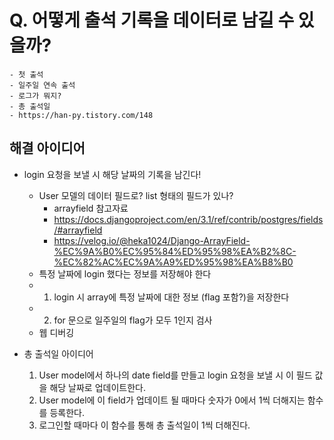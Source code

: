  # Q. 어떻게 출석 기록을 데이터로 남길 수 있을까?  
    - 첫 출석  
    - 일주일 연속 출석  
    - 로그가 뭐지?
    - 총 출석일   
    - https://han-py.tistory.com/148  

## 해결 아이디어  
- login 요청을 보낼 시 해당 날짜의 기록을 남긴다!  
    - User 모델의 데이터 필드로?  list 형태의 필드가 있나?  
        - arrayfield 참고자료  
        - https://docs.djangoproject.com/en/3.1/ref/contrib/postgres/fields/#arrayfield  
        - https://velog.io/@heka1024/Django-ArrayField-%EC%9A%B0%EC%95%84%ED%95%98%EA%B2%8C-%EC%82%AC%EC%9A%A9%ED%95%98%EA%B8%B0
    - 특정 날짜에 login 했다는 정보를 저장해야 한다  
    - 1. login 시 array에 특정 날짜에 대한 정보 (flag 포함?)을 저장한다  
    - 2. for 문으로 일주일의 flag가 모두 1인지 검사  
    - 웹 디버깅   

- 총 출석일 아이디어 
    1. User model에서 하나의 date field를 만들고 login 요청을 보낼 시 이 필드 값을 해당 날짜로 업데이트한다. 
    2. User model에 이 field가 업데이트 될 때마다 숫자가 0에서 1씩 더해지는 함수를 등록한다. 
    3. 로그인할 때마다 이 함수를 통해 총 출석일이 1씩 더해진다. 



